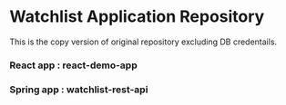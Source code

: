 # Watchlist Application Repository
This is the copy version of original repository excluding DB credentails.
### React app : react-demo-app
### Spring app : watchlist-rest-api

